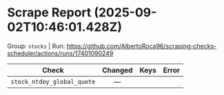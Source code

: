 # Scrape Report (2025-09-02T10:46:01.428Z)

Group: `stocks`  |  Run: https://github.com/AlbertoRoca96/scraping-checks-scheduler/actions/runs/17401090249

| Check | Changed | Keys | Error |
|---|:---:|:--|:--|
| `stock_ntdoy_global_quote` | — |  |  |
